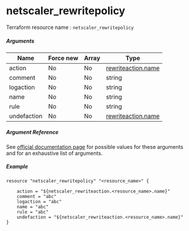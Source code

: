 # netscaler_rewritepolicy

Terraform resource name : ```netscaler_rewritepolicy```

##### Arguments

| Name | Force new | Array | Type |
|----|----|----|----|
|action|No|No|[rewriteaction.name](/doc/resources/rewriteaction.md)|
|comment|No|No|string|
|logaction|No|No|string|
|name|No|No|string|
|rule|No|No|string|
|undefaction|No|No|[rewriteaction.name](/doc/resources/rewriteaction.md)|

##### Argument Reference

See [official documentation page](https://developer-docs.citrix.com/projects/netscaler-nitro-api/en/11.0/configuration/rewrite/rewritepolicy/rewritepolicy/) for possible values for these arguments and for an exhaustive list of arguments.

##### Example

```
resource "netscaler_rewritepolicy" "<resource_name>" {

    action = "${netscaler_rewriteaction.<resource_name>.name}"
    comment = "abc"
    logaction = "abc"
    name = "abc"
    rule = "abc"
    undefaction = "${netscaler_rewriteaction.<resource_name>.name}"
}
```


